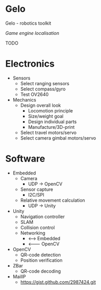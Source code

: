 # Gelo
Gelo  - robotics toolkit

*Game engine localisation*

TODO

# Electronics
* Sensors
	* Select ranging sensors
	* Select compass/gyro
	* Test OV2640
* Mechanics
	* Design overall look
		* Locomotion principle
		* Size/weight goal
		* Design individual parts
		* Manufacture/3D-print
	* Select travel motors/servo
	* Select camera gimbal motors/servo
# Software
* Embedded
	* Camera
		* UDP -> OpenCV 
	* Sensor capture
		* I2C/SPI
	* Relative movement calculation
		* UDP -> Unity
* Unity
	* Navigation controller
	* SLAM
	* Collision control
	* Networking
		* <--> Embedded
		* <--- OpenCV
* OpenCV
	* QR-code detection
	* Position verification
* ZBar
	* QR-code decoding	
* MailIP
	* https://gist.github.com/2987424.git
		
			
